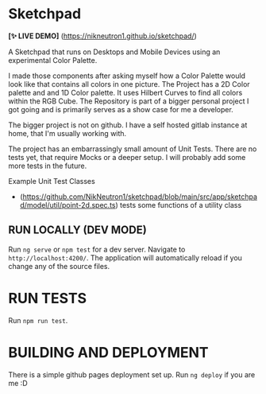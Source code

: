 # Sketchpad

**[✨ LIVE DEMO]** (https://nikneutron1.github.io/sketchpad/)

A Sketchpad that runs on Desktops and Mobile Devices using an experimental Color Palette.

I made those components after asking myself how a Color Palette would look like that contains all colors in one picture. The Project has a 2D Color palette and and 1D Color palette. It uses Hilbert Curves to find all colors within the RGB Cube. The Repository is part of a bigger personal project I got going and is primarily serves as a show case for me a developer.

The bigger project is not on github. I have a self hosted gitlab instance at home, that I'm usually working with.

The project has an embarrassingly small amount of Unit Tests. There are no tests yet, that require Mocks or a deeper setup. I will probably add some more tests in the future.

Example Unit Test Classes
  - (https://github.com/NikNeutron1/sketchpad/blob/main/src/app/sketchpad/model/util/point-2d.spec.ts) tests some functions of a utility class

## RUN LOCALLY (DEV MODE)

Run `ng serve` or  `npm test` for a dev server. Navigate to `http://localhost:4200/`. The application will automatically reload if you change any of the source files.

# RUN TESTS

Run `npm run test`.

# BUILDING AND DEPLOYMENT

There is a simple github pages deployment set up. Run `ng deploy` if you are me :D

